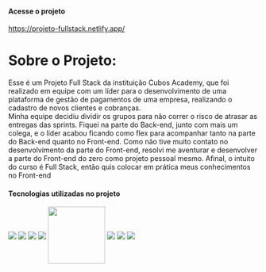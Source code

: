 #### Acesse o projeto
https://projeto-fullstack.netlify.app/

# Sobre o Projeto:

Esse é um Projeto Full Stack da instituição Cubos Academy, que foi realizado em equipe com um líder para o desenvolvimento de uma plataforma de gestão de pagamentos de uma empresa, realizando o cadastro de novos clientes e cobranças. <br> Minha equipe decidiu dividir os grupos para não correr o risco de atrasar as entregas das sprints. Fiquei na parte do Back-end, junto com mais um colega, e o líder acabou ficando como flex para acompanhar tanto na parte do Back-end quanto no Front-end. Como não tive muito contato no desenvolvimento da parte do Front-end, resolvi me aventurar e desenvolver a parte do Front-end do zero como projeto pessoal mesmo. Afinal, o intuito do curso é Full Stack, então quis colocar em prática meus conhecimentos no Front-end





#### Tecnologias utilizadas no projeto

<img align="center" src="https://img.shields.io/badge/JavaScript-F7DF1E?style=for-the-badge&logo=javascript&logoColor=black"> <img align="center" src="https://img.shields.io/badge/HTML5-E34F26?style=for-the-badge&logo=html5&logoColor=white"/> <img align="center" src='https://img.shields.io/badge/React-20232A?style=for-the-badge&logo=react&logoColor=61DAFB'/> <img align="center" src='https://img.shields.io/badge/CSS3-1572B6?style=for-the-badge&logo=css3&logoColor=white' /> <img width='115px' align="center"  src='https://shields.io/badge/chakra--ui-black?logo=chakraui&style=for-the-badge%22'/> <img align="center" src='https://img.shields.io/badge/Node.js-43853D?style=for-the-badge&logo=node.js&logoColor=white' /> <img align="center" src='https://img.shields.io/badge/PostgreSQL-316192?style=for-the-badge&logo=postgresql&logoColor=white' /> <img align="center" src='https://img.shields.io/badge/Express.js-404D59?style=for-the-badge'/>
